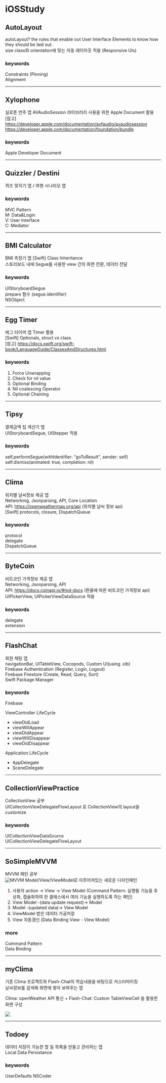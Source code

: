 # iOSStudy

## AutoLayout
autoLayout? the rules that enable out User Interface Elements to know how they should be laid out.  
size class와 orientation에 맞는 자동 레이아웃 적용 (Responsive UIs)  
 
 ### keywords
 Constraints (Pinning)  
 Alignment


- - -
## Xylophone
실로폰 연주 앱
AVAudioSession 라이브러리 사용을 위한 Apple Document 활용  
[참고]  
https://developer.apple.com/documentation/avfaudio/avaudiosession  
https://developer.apple.com/documentation/foundation/bundle  

### keywords
Apple Developer Document  


- - -
## Quizzler / Destini
퀴즈 맞히기 앱 / 여행 시나리오 앱  

### keywords
MVC Pattern  
M: Data&Login  
V: User Interface  
C: Mediator  


- - -
## BMI Calculator
BMI 측정기 앱
[Swift] Class Inheritance  
스토리보드 내에 Segue를 사용한 view 간의 화면 전환, 데이터 전달  

### keywords
UIStoryboardSegue  
prepare 함수 (segue.identifier)  
NSObject  


- - -
## Egg Timer
에그 타이머 앱
Timer 활용  
[Swift]  Optionals, struct vs class  
[참고] https://docs.swift.org/swift-book/LanguageGuide/ClassesAndStructures.html  

### keywords
1. Force Unwrapping
2. Check for nil value
3. Optional Binding
4. Nil coalescing Operator
5. Optional Chaining


- - -
## Tipsy
결제금액 팁 계산기 앱  
UIStoryboardSegue, UIStepper 적용  

### keywords 
self.performSegue(withIdentifier: "goToResult", sender: self)  
self.dismiss(animated: true, completion: nil)  


- - -
## Clima
위치별 날씨정보 제공 앱  
Networking, Jsonparsing, API, Core Location  
API: https://openweathermap.org/api (위치별 날씨 정보 api)  
[Swift] protocols, closure, DispatchQueue  

### keywords
protocol  
delegate  
DispatchQueue  


- - -
## ByteCoin
비트코인 가격정보 제공 앱  
Networking, Jsonparsing, API  
API: https://docs.coinapi.io/#md-docs (환율에 따른 비트코인 가격정보 api)  
UIPickerView, UIPickerViewDataSource 적용  

### keywords
delegate  
extension  


- - -
## FlashChat
회원 채팅 앱  
navigationBar, UITableView, Cocopods, Custom UI(using .xib)  
Firebase Authentication (Register, Login, Logout)  
Firebase Firestore (Create, Read, Query, Sort)  
Swift Package Manager  

### keywords
Firebase  

ViewController LifeCycle  
- viewDidLoad  
- viewWillAppear  
- viewDidAppear  
- viewWillDisappear  
- viewDidDisappear  

Application LifeCycle  
- AppDelegate  
- SceneDelegate  


- - -
## CollectionViewPractice
CollectionView 공부  
UICollectionViewDelegateFlowLayout 로 CollectionView의 layout을 customize  

### keywords
UICollectionViewDataSource  
UICollectionViewDelegateFlowLayout  


- - -
## SoSimpleMVVM
MVVM 패턴 공부  
![MVVM](https://media.vlpt.us/images/sso0022/post/5780c05c-3449-47e2-9984-71972eadff48/%EC%A0%9C%EB%AA%A9%EC%9D%84%20%EC%9E%85%EB%A0%A5%ED%95%B4%EC%A3%BC%EC%84%B8%EC%9A%94._001%20(1).png "MVVM")
Model/View/ViewModel로 이루어져있는 새로운 디자인패턴  

1. 사용자 action → View → View Model (Command Pattern: 실행될 기능을 추상화, 캡슐화하여 한 클래스에서 여러 기능을 실행하도록 하는 패턴)
2. View Model  -(data update request)→ Model
3. Model -(updated data)→ View Model
4. ViewModel 받은 데이터 가공저장
5. View 자동갱신 (Data Binding View - View Model)

### more
Command Pattern  
Data Binding  


- - -
## myClima
기존 Clima 프로젝트와 Flash-Chat의 학습내용을 바탕으로 커스터마이징  
날씨정보를 검색해 화면에 쌓아 보여주는 앱  

Clima: openWeather API 통신 + Flash-Chat: Custom TableViewCell 을 활용한 화면 구성  

![](https://github.com/KKANG00/iOSStudy/blob/master/myClima/Simulator-Screen-Recording.gif)


- - -
## Todoey
데이터 저장이 가능한 할 일 목록을 만들고 관리하는 앱  
Local Data Persistance

### keywords
UserDefaults
NSCoder
